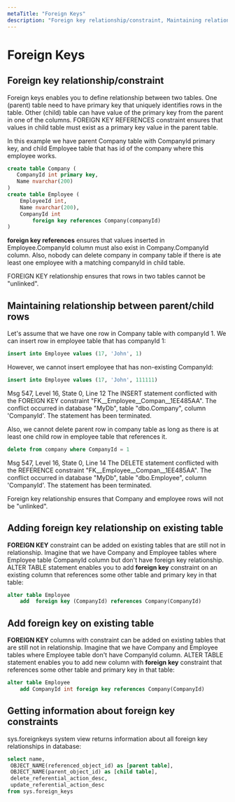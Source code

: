 ```yaml
---
metaTitle: "Foreign Keys"
description: "Foreign key relationship/constraint, Maintaining relationship between parent/child rows, Adding foreign key relationship on existing table, Add foreign key on existing table, Getting information about foreign key constraints"
---
```


# Foreign Keys



## Foreign key relationship/constraint


Foreign keys enables you to define relationship between two tables. One (parent) table need to have primary key that uniquely identifies rows in the table. Other (child) table can have value of the primary key from the parent in one of the columns. FOREIGN KEY REFERENCES constraint ensures that values in child table must exist as a primary key value in the parent table.

In this example we have parent Company table with CompanyId primary key, and child Employee table that has id of the company where this employee works.

```sql
create table Company (
   CompanyId int primary key,
   Name nvarchar(200)
)
create table Employee (
    EmployeeId int,
    Name nvarchar(200),
    CompanyId int
        foreign key references Company(companyId)
)

```

**foreign key references** ensures that values inserted in Employee.CompanyId column must also exist in Company.CompanyId column. Also, nobody can delete company in company table if there is ate least one employee with a matching companyId in child table.

FOREIGN KEY relationship ensures that rows in two tables cannot be "unlinked".



## Maintaining relationship between parent/child rows


Let's assume that we have one row in Company table with companyId 1. We can insert row in employee table that has companyId 1:

```sql
insert into Employee values (17, 'John', 1)

```

However, we cannot insert employee that has non-existing CompanyId:

```sql
insert into Employee values (17, 'John', 111111)

```

Msg 547, Level 16, State 0, Line 12
The INSERT statement conflicted with the FOREIGN KEY constraint "FK__Employee__Compan__1EE485AA". The conflict occurred in database "MyDb", table "dbo.Company", column 'CompanyId'.
The statement has been terminated.

Also, we cannot delete parent row in company table as long as there is at least one child row in employee table that references it.

```sql
delete from company where CompanyId = 1

```

Msg 547, Level 16, State 0, Line 14
The DELETE statement conflicted with the REFERENCE constraint "FK__Employee__Compan__1EE485AA". The conflict occurred in database "MyDb", table "dbo.Employee", column 'CompanyId'.
The statement has been terminated.

Foreign key relationship ensures that Company and employee rows will not be "unlinked".



## Adding foreign key relationship on existing table


**FOREIGN KEY** constraint can be added on existing tables that are still not in relationship. Imagine that we have Company and Employee tables where Employee table CompanyId column but don't have foreign key relationship.
ALTER TABLE statement enables you to add **foreign key** constraint on an existing column that references some other table and primary key in that table:

```sql
alter table Employee
    add  foreign key (CompanyId) references Company(CompanyId)

```



## Add foreign key on existing table


**FOREIGN KEY** columns with constraint can be added on existing tables that are still not in relationship. Imagine that we have Company and Employee tables where Employee table don't have CompanyId column.
ALTER TABLE statement enables you to add new column with **foreign key** constraint that references some other table and primary key in that table:

```sql
alter table Employee
    add CompanyId int foreign key references Company(CompanyId)

```



## Getting information about foreign key constraints


sys.foreignkeys system view returns information about all foreign key relationships in database:

```sql
select name,
 OBJECT_NAME(referenced_object_id) as [parent table],
 OBJECT_NAME(parent_object_id) as [child table],
 delete_referential_action_desc,
 update_referential_action_desc
from sys.foreign_keys

```

